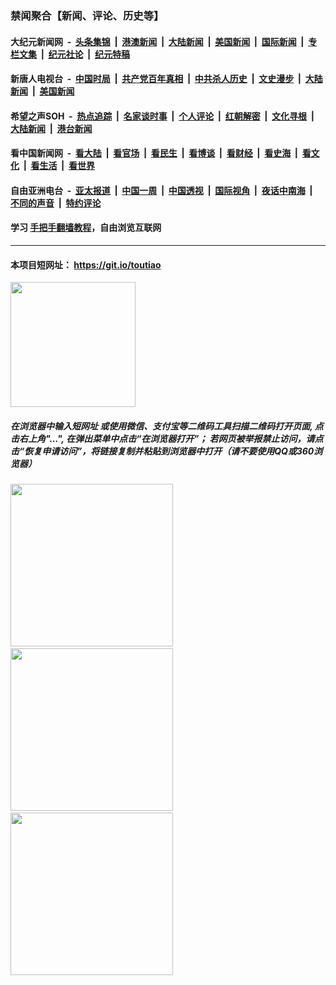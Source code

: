 ### 禁闻聚合【新闻、评论、历史等】

#### 大纪元新闻网 &nbsp;-&nbsp; [头条集锦](indexes/E头条集锦.md?t=02152355) &nbsp;|&nbsp; [港澳新闻](indexes/E港澳新闻.md?t=02152355)  &nbsp;|&nbsp; [大陆新闻](indexes/E大陆新闻.md?t=02152355) &nbsp;|&nbsp; [美国新闻](indexes/E美国新闻.md?t=02152355) &nbsp;|&nbsp; [国际新闻](indexes/E国际新闻.md?t=02152355) &nbsp;|&nbsp; [专栏文集](indexes/E专栏文集.md?t=02152355) &nbsp;|&nbsp; [纪元社论](indexes/E纪元社论.md?t=02152355) &nbsp;|&nbsp; [纪元特稿](indexes/E纪元特稿.md?t=02152355) 

#### 新唐人电视台 &nbsp;-&nbsp; [中国时局](indexes/N中国时局.md?t=02152355) &nbsp;|&nbsp; [共产党百年真相](indexes/N共产党百年真相.md?t=02152355) &nbsp;|&nbsp; [中共杀人历史](indexes/N中共杀人历史.md?t=02152355) &nbsp;|&nbsp; [文史漫步](indexes/N文史漫步.md?t=02152355) &nbsp;|&nbsp; [大陆新闻](indexes/N大陆新闻.md?t=02152355) &nbsp;|&nbsp; [美国新闻](indexes/N美国新闻.md?t=02152355)

#### 希望之声SOH &nbsp;-&nbsp; [热点追踪](indexes/H热点追踪.md?t=02152355) &nbsp;|&nbsp; [名家谈时事](indexes/H名家谈时事.md?t=02152355) &nbsp;|&nbsp; [个人评论](indexes/H个人评论.md?t=02152355)  &nbsp;|&nbsp; [红朝解密](indexes/H红朝解密.md?t=02152355) &nbsp;|&nbsp; [文化寻根](indexes/H文化寻根.md?t=02152355) &nbsp;|&nbsp; [大陆新闻](indexes/H大陆新闻.md?t=02152355) &nbsp;|&nbsp; [港台新闻](indexes/H港台新闻.md?t=02152355)

#### 看中国新闻网 &nbsp;-&nbsp; [看大陆](indexes/S看大陆.md?t=02152355) &nbsp;|&nbsp; [看官场](indexes/S看官场.md?t=02152355) &nbsp;|&nbsp; [看民生](indexes/S看民生.md?t=02152355)  &nbsp;|&nbsp; [看博谈](indexes/S看博谈.md?t=02152355) &nbsp;|&nbsp; [看财经](indexes/S看财经.md?t=02152355) &nbsp;|&nbsp; [看史海](indexes/S看史海.md?t=02152355) &nbsp;|&nbsp; [看文化](indexes/S看文化.md?t=02152355) &nbsp;|&nbsp; [看生活](indexes/S看生活.md?t=02152355) &nbsp;|&nbsp; [看世界](indexes/S看世界.md?t=02152355)

#### 自由亚洲电台 &nbsp;-&nbsp; [亚太报道](indexes/R亚太报道.md?t=02152355) &nbsp;|&nbsp; [中国一周](indexes/R中国一周.md?t=02152355) &nbsp;|&nbsp; [中国透视](indexes/R中国透视.md?t=02152355)  &nbsp;|&nbsp; [国际视角](indexes/R国际视角.md?t=02152355) &nbsp;|&nbsp; [夜话中南海](indexes/R夜话中南海.md?t=02152355) &nbsp;|&nbsp; [不同的声音](indexes/R不同的声音.md?t=02152355) &nbsp;|&nbsp; [特约评论](indexes/R特约评论.md?t=02152355)

#### 学习 [手把手翻墙教程](https://github.com/gfw-breaker/guides/wiki)，自由浏览互联网

----

#### 本项目短网址： https://git.io/toutiao
<img src="https://raw.githubusercontent.com/gfw-breaker/banned-news/master/scripts/img/qr.png" width="200px"/>  

##### 在浏览器中输入短网址 或使用微信、支付宝等二维码工具扫描二维码打开页面, 点击右上角"...", 在弹出菜单中点击“在浏览器打开”； 若网页被举报禁止访问，请点击“恢复申请访问”，将链接复制并粘贴到浏览器中打开（请不要使用QQ或360浏览器）

<img src="https://raw.githubusercontent.com/gfw-breaker/banned-news/master/scripts/img/1.png" width="260px"/> &nbsp; <img src="https://raw.githubusercontent.com/gfw-breaker/banned-news/master/scripts/img/2.png" width="260px"/> &nbsp; <img src="https://raw.githubusercontent.com/gfw-breaker/banned-news/master/scripts/img/3.png" width="260px"/>
